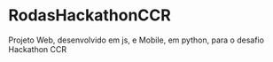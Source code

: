 # RodasHackathonCCR
Projeto Web, desenvolvido em js, e Mobile, em python, para o desafio Hackathon CCR
